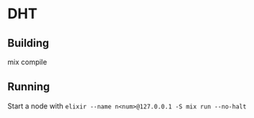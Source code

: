 # DHT

## Building
mix compile

## Running
Start a node with
`elixir --name n<num>@127.0.0.1 -S mix run --no-halt`
